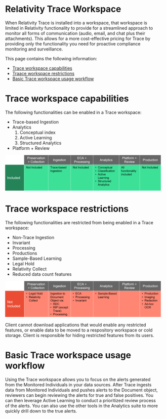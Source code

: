 Relativity Trace Workspace
===========================

When Relativity Trace is installed into a workspace, that workspace is limited in Relativity functionality to provide for a streamlined approach to monitor all forms of communication (audio, email, and chat plus their attachments). This allows for a more cost-effective pricing for Trace by providing only the functionality you need for proactive compliance monitoring and surveillance.

This page contains the following information:

- [Trace workspace capabilities](#trace-workspace-capabilities)
- [Traace workspace restrictions](#trace-workspace-restrictions)
- [Basic Trace workspace usage workflow](#basic-trace-workspace-usage-workflow)



Trace workspace capabilities
============================

The following functionalities can be enabled in a Trace workspace:

* Trace-based Ingestion
* Analytics 
  1. Conceptual index
  2. Active Learning
  3. Structured Analytics
* Platform + Review



![](media/trace_workspace_capabilities.png)


Trace workspace restrictions
============================

The following functionalities are restricted from being enabled in a Trace workspace:

* Non-Trace Ingestion
* Invariant
* Processing
* Productions
* Sample-Based Learning
* Legal Hold
* Relativity Collect
* Reduced data count features



![](media/trace_workspace_restrictions.png)


Client cannot download applications that would enable any restricted features, or enable data to be moved to a respository workspace or cold storage. Client is responsible for hiding restricted features from its users.


Basic Trace workspace usage workflow
====================================
Using the Trace workspace allows you to focus on the alerts generated from the Monitored Individuals in your data sources. After Trace ingests data from Monitored Individuals and pushes alerts to the Document object, reviewers can begin reviewing the alerts for true and false positives. You can then leverage Active Learning to conduct a prioritized review process of the alerts. You can also use the other tools in the Analytics suite to more quickly drill down to the true alerts.







